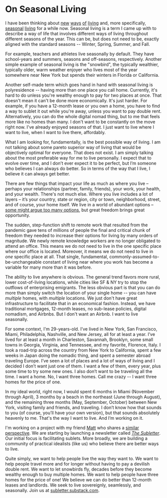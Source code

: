 # On Seasonal Living

I have been thinking about [new](https://twitter.com/0FJAKE/status/1448988990598692875?s=20) [ways](https://twitter.com/0FJAKE/status/1364633176157671427) [of](https://twitter.com/0FJAKE/status/1413895475569246208) [living](https://twitter.com/0FJAKE/status/1567244703631904768) and, more specifically, [seasonal](https://twitter.com/0FJAKE/status/1421595004238241795?s=20) [living](https://twitter.com/0FJAKE/status/1613374380603588609?s=20) for a while now. Seasonal living is a term I came up with to describe a way of life that involves different ways of living throughout different seasons of the year. This can be, but does not need to be, exactly aligned with the standard seasons -- Winter, Spring, Summer, and Fall.

For example, teachers and athletes live seasonally by default. They have school-years and summers, seasons and off-seasons, respectively. Another simple example of seasonal living is the "snowbird", the typically wealthier, typically older, warm weather enjoyer who lives most of the year somewhere near New York but spends their winters in Florida or California.

Another self-made term which goes hand in hand with seasonal living is polyresidence -- having more than one place you call home. Currently, it's hard to do unless you're wealthy enough to pay for two places at once. That doesn't mean it can't be done more economically. It's just harder. For example, if you have a 12-month lease or you own a home, you have to find a way to sublet it out while you're away, unless you want to pay double rent. Alternatively, you can do the whole digital nomad thing, but to me that feels more like no homes than many. I don't want to be constantly on the move right now. I've already enjoyed seasons of that. I just want to live where I want to live, when I want to live there, affordably.

What I am looking for, fundamentally, is the best possible way of living. I am not talking about some pareto superior way of living that would be objectively optimal for everyone. That does not exist. I am simply talking about the most preferable way for me to live personally. I expect that to evolve over time, and I don’t ever expect it to be perfect, but I’m someone who believes I can always do better. So in terms of the way that I live, I believe it can always get better.

There are few things that impact your life as much as where you live – perhaps your relationships (partner, family, friends), your work, your health, and your wealth. There's not much else. Where you live includes a lot of layers – it’s your country, state or region, city or town, neighborhood, street, and of course, your home itself. We live in a world of abundant options – [some might argue too many options](https://www.ted.com/talks/barry_schwartz_the_paradox_of_choice), but great freedom brings great opportunity.

The sudden, step-function shift to remote work that resulted from the pandemic gave tens of millions of people the final and critical chunk of freedom they needed to increase their options for living by many orders of magnitude. We newly remote knowledge workers are no longer obligated to attend an office. This means we do not need to live in the one specific place where our office is located. Moreover, it means we do not need to live in _one_ specific place at all. That single, fundamental, commonly-assumed-to-be-unchangeable constant of living near where you work has become a variable for many more than it was before.

The ability to live anywhere is obvious. The general trend favors more rural, lower cost-of-living locations, while cities like SF & NY try to stop the outflows of enterprising emigrants. The less obvious part is that you can do more than simply switch the location of your single home -- you can have _multiple_ homes, with _multiple_ locations. We just don't have great infrastructure to facilitate that in an economical fashion. Instead, we have traditional mortgages, 12-month leases, no sub-lease policies, digital nomadism, and Airbnbs. But I don't want an Airbnb. I want to live seasonally.

For some context, I'm 29-years-old. I’ve lived in New York, San Francisco, Miami, Philadelphia, Nashville, and New Jersey, all for at least a year. I’ve lived for at least a month in Charleston, Savannah, Brooklyn, some small towns in Georgia, Virginia, and Tennessee, and my favorite, Florence, Italy. I took a road-trip across the country from New York to California, spent a few weeks in Japan doing the nomadic thing, and spent a semester abroad traveling Europe. I’ve seen a lot of places and a lot of ways of living and I decided I don’t want just one of them. I want a few of them, every year, plus some time to try some new ones. I also don’t want to be traveling all the time. I want a home. No, I want three homes. Call me crazy -- I want three homes for the price of one.

In my ideal world, right now, I would spent 6 months in Miami (November through April), 3 months by a beach in the northeast (June through August), and the remaining three months (May, September, October) between New York, visiting family and friends, and traveling. I don’t know how that sounds to you (of course, you’ll have your own version), but that sounds absolutely heavenly to me. That's the way I want to live. And I’m working on it.

I'm working on a project with my friend [Matt](https://twitter.com/matt__yao) who shares a [similar perspective](https://gameofone.substack.com/p/43-reverse-snowbird). We are starting by launching a newsletter called _[The Subletter](http://subletter.substack.com)_. Our initial focus is facilitating sublets. More broadly, we are building a community of practical idealists (like us) who believe there are better ways to live.

Quite simply, we want to help people live the way they want to. We want to help people travel more and for longer without having to pay a devilish double rent. We want to let snowbirds fly, decades before they become wealthy enough to buy multiple homes. We want to help people have three homes for the price of one! We believe we can do better than 12-month leases and landlords. We seek to live sovereignly, seamlessly, and seasonally. Join us at [subletter.substack.com](https://subletter.substack.com).

